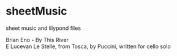 # sheetMusic
sheet music and lilypond files

Brian Eno - By This River  
E Lucevan Le Stelle, from Tosca, by Puccini, written for cello solo


